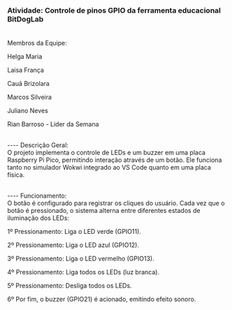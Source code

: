 ### Atividade: Controle de pinos GPIO da ferramenta educacional BitDogLab <br>  <br>

Membros da Equipe:<br>   

Helga Maria<br>  

Laisa França<br>  

Cauã Brizolara<br>   
 
Marcos Silveira<br>   

Juliano Neves<br>   
 
Rian Barroso - Lider da Semana <br> <br>  

---- Descrição Geral: <br>
O projeto implementa o controle de LEDs e um buzzer em uma placa Raspberry Pi Pico, permitindo interação através de um botão. Ele funciona tanto no simulador Wokwi integrado ao VS Code quanto em uma placa física. <br> <br>

---- Funcionamento: <br>
O botão é configurado para registrar os cliques do usuário. Cada vez que o botão é pressionado, o sistema alterna entre diferentes estados de iluminação dos LEDs: <br> 

1º Pressionamento: Liga o LED verde (GPIO11). <br>

2º Pressionamento: Liga o LED azul (GPIO12). <br>

3º Pressionamento: Liga o LED vermelho (GPIO13). <br>

4º Pressionamento: Liga todos os LEDs (luz branca). <br>

5º Pressionamento: Desliga todos os LEDs. <br>

6º Por fim, o buzzer (GPIO21) é acionado, emitindo efeito sonoro. <br>
 
